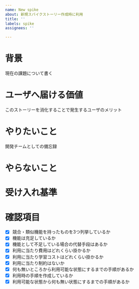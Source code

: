 ```yaml
---
name: New spike
about: 新規スパイクストーリー作成時に利用
title: ''
labels: spike
assignees: ''

---
```


# 背景
現在の課題について書く

# ユーザへ届ける価値
このストーリーを消化することで発生するユーザのメリット

# やりたいこと
開発チームとしての備忘録

# やらないこと

# 受け入れ基準

# 確認項目
- [x] 競合・類似機能を持ったものを3つ列挙しているか
- [x] 機能は充足しているか
- [x] 機能として不足している場合の代替手段はあるか
- [x] 利用に当たり費用はどれくらい掛かるか
- [x] 利用に当たり学習コストはどれくらい掛かるか
- [x] 利用に当たり制約はないか
- [x] 何も無いところから利用可能な状態にするまでの手順があるか
- [x] 利用時の手順を作成しているか
- [x] 利用可能な状態から何も無い状態にするまでの手順があるか
